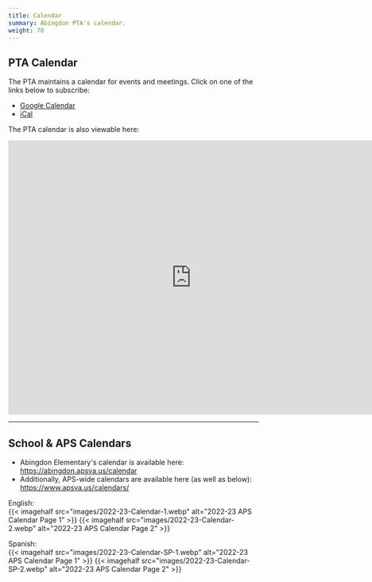 ```yaml
---
title: Calendar
summary: Abingdon PTA's calendar.
weight: 70
---
```


## PTA Calendar

The PTA maintains a calendar for events and meetings. Click on one of the links below to subscribe:

- [Google Calendar](https://calendar.google.com/calendar/r?cid=abingdonelementarypta@gmail.com)
- [iCal](webcal://calendar.google.com/calendar/ical/abingdonelementarypta@gmail.com/public/basic.ics)

The PTA calendar is also viewable here:

<iframe src="https://calendar.google.com/calendar/embed?src=abingdonelementarypta@gmail.com&ctz=America%2FNew_York" title="Abingdon PTA Calendar" style="border: 0" width="736" height="552" frameborder="0" scrolling="no"></iframe>

---

## School & APS Calendars

- Abingdon Elementary's calendar is available here: https://abingdon.apsva.us/calendar
- Additionally, APS-wide calendars are available here (as well as below): https://www.apsva.us/calendars/

English:  
{{< imagehalf src="images/2022-23-Calendar-1.webp" alt="2022-23 APS Calendar Page 1" >}}
{{< imagehalf src="images/2022-23-Calendar-2.webp" alt="2022-23 APS Calendar Page 2" >}}

Spanish:  
{{< imagehalf src="images/2022-23-Calendar-SP-1.webp" alt="2022-23 APS Calendar Page 1" >}}
{{< imagehalf src="images/2022-23-Calendar-SP-2.webp" alt="2022-23 APS Calendar Page 2" >}}